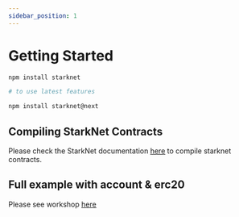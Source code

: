 ```yaml
---
sidebar_position: 1
---
```


# Getting Started

```bash
npm install starknet

# to use latest features

npm install starknet@next
```

## Compiling StarkNet Contracts

Please check the StarkNet documentation <ins>[here](https://www.cairo-lang.org/docs/hello_starknet/intro.html)</ins> to compile starknet contracts.

## Full example with account & erc20

Please see workshop <ins>[here](https://github.com/0xs34n/starknet.js-workshop)</ins>
